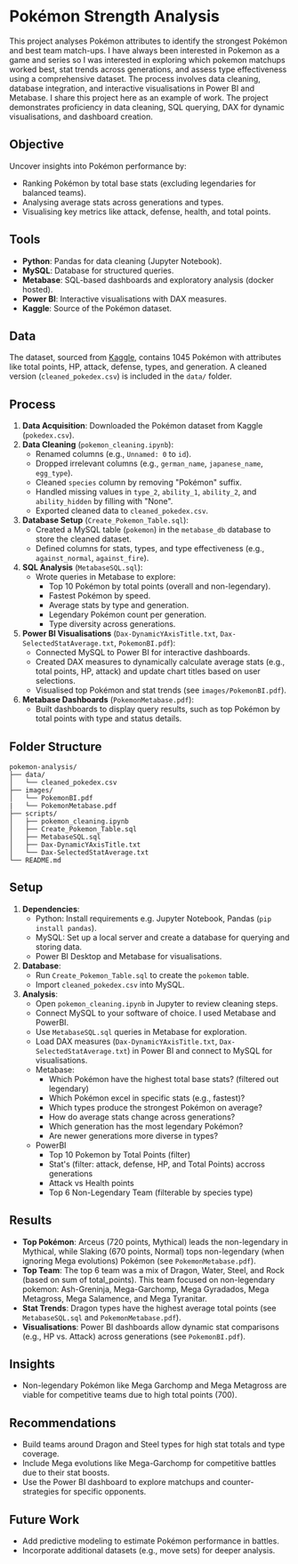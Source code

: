 # Pokémon Strength Analysis

This project analyses Pokémon attributes to identify the strongest Pokémon and best team match-ups. I have always been interested in Pokemon as a game and series so I was interested in exploring which pokemon matchups worked best, stat trends across generations, and assess type effectiveness using a comprehensive dataset. The process involves data cleaning, database integration, and interactive visualisations in Power BI and Metabase. I share this project here as an example of work. The project demonstrates proficiency in data cleaning, SQL querying, DAX for dynamic visualisations, and dashboard creation.

## Objective
Uncover insights into Pokémon performance by:
- Ranking Pokémon by total base stats (excluding legendaries for balanced teams).
- Analysing average stats across generations and types.
- Visualising key metrics like attack, defense, health, and total points.

## Tools
- **Python**: Pandas for data cleaning (Jupyter Notebook).
- **MySQL**: Database for structured queries.
- **Metabase**: SQL-based dashboards and exploratory analysis (docker hosted).
- **Power BI**: Interactive visualisations with DAX measures.
- **Kaggle**: Source of the Pokémon dataset.

## Data
The dataset, sourced from [Kaggle](https://www.kaggle.com/datasets/mariotormo/complete-pokemon-dataset-updated-090420), contains 1045 Pokémon with attributes like total points, HP, attack, defense, types, and generation. A cleaned version (`cleaned_pokedex.csv`) is included in the `data/` folder.

## Process
1. **Data Acquisition**: Downloaded the Pokémon dataset from Kaggle (`pokedex.csv`).
2. **Data Cleaning** (`pokemon_cleaning.ipynb`):
   - Renamed columns (e.g., `Unnamed: 0` to `id`).
   - Dropped irrelevant columns (e.g., `german_name`, `japanese_name`, `egg_type`).
   - Cleaned `species` column by removing "Pokémon" suffix.
   - Handled missing values in `type_2`, `ability_1`, `ability_2`, and `ability_hidden` by filling with "None".
   - Exported cleaned data to `cleaned_pokedex.csv`.
3. **Database Setup** (`Create_Pokemon_Table.sql`):
   - Created a MySQL table (`pokemon`) in the `metabase_db` database to store the cleaned dataset.
   - Defined columns for stats, types, and type effectiveness (e.g., `against_normal`, `against_fire`).
4. **SQL Analysis** (`MetabaseSQL.sql`):
   - Wrote queries in Metabase to explore:
     - Top 10 Pokémon by total points (overall and non-legendary).
     - Fastest Pokémon by speed.
     - Average stats by type and generation.
     - Legendary Pokémon count per generation.
     - Type diversity across generations.
5. **Power BI Visualisations** (`Dax-DynamicYAxisTitle.txt`, `Dax-SelectedStatAverage.txt`, `PokemonBI.pdf`):
   - Connected MySQL to Power BI for interactive dashboards.
   - Created DAX measures to dynamically calculate average stats (e.g., total points, HP, attack) and update chart titles based on user selections.
   - Visualised top Pokémon and stat trends (see `images/PokemonBI.pdf`).
6. **Metabase Dashboards** (`PokemonMetabase.pdf`):
   - Built dashboards to display query results, such as top Pokémon by total points with type and status details.

## Folder Structure
```
pokemon-analysis/
├── data/
│   └── cleaned_pokedex.csv
├── images/
│   └── PokemonBI.pdf
|   └── PokemonMetabase.pdf
├── scripts/
│   ├── pokemon_cleaning.ipynb
│   ├── Create_Pokemon_Table.sql
│   ├── MetabaseSQL.sql
│   ├── Dax-DynamicYAxisTitle.txt
│   └── Dax-SelectedStatAverage.txt
└── README.md
```

## Setup
1. **Dependencies**:
   - Python: Install requirements e.g. Jupyter Notebook, Pandas (`pip install pandas`). 
   - MySQL: Set up a local server and create a database for querying and storing data.
   - Power BI Desktop and Metabase for visualisations.
2. **Database**:
   - Run `Create_Pokemon_Table.sql` to create the `pokemon` table.
   - Import `cleaned_pokedex.csv` into MySQL.
3. **Analysis**:
   - Open `pokemon_cleaning.ipynb` in Jupyter to review cleaning steps.
   - Connect MySQL to your software of choice. I used Metabase and PowerBI.
   - Use `MetabaseSQL.sql` queries in Metabase for exploration.
   - Load DAX measures (`Dax-DynamicYAxisTitle.txt`, `Dax-SelectedStatAverage.txt`) in Power BI and connect to MySQL for visualisations.
   - Metabase:
      - Which Pokémon have the highest total base stats? (filtered out legendary)
      - Which Pokémon excel in specific stats (e.g., fastest)?
      - Which types produce the strongest Pokémon on average?
      - How do average stats change across generations?
      - Which generation has the most legendary Pokémon?
      - Are newer generations more diverse in types?
   - PowerBI
      - Top 10 Pokemon by Total Points (filter)
      - Stat's (filter: attack, defense, HP, and Total Points) accross generations
      - Attack vs Health points
      - Top 6 Non-Legendary Team (filterable by species type)

## Results
- **Top Pokémon**: Arceus (720 points, Mythical) leads the non-legendary in Mythical, while Slaking (670 points, Normal) tops non-legendary (when ignoring Mega evolutions) Pokémon (see `PokemonMetabase.pdf`).
- **Top Team**: The top 6 team was a mix of Dragon, Water, Steel, and Rock (based on sum of total_points). This team focused on non-legendary pokemon: Ash-Greninja, Mega-Garchomp, Mega Gyradados, Mega Metagross, Mega Salamence, and Mega Tyranitar. 
- **Stat Trends**: Dragon types have the highest average total points (see `MetabaseSQL.sql` and `PokemonMetabase.pdf`).
- **Visualisations**: Power BI dashboards allow dynamic stat comparisons (e.g., HP vs. Attack) across generations (see `PokemonBI.pdf`).

## Insights
- Non-legendary Pokémon like Mega Garchomp and Mega Metagross are viable for competitive teams due to high total points (700).

## Recommendations
- Build teams around Dragon and Steel types for high stat totals and type coverage.
- Include Mega evolutions like Mega-Garchomp for competitive battles due to their stat boosts.
- Use the Power BI dashboard to explore matchups and counter-strategies for specific opponents.

## Future Work
- Add predictive modeling to estimate Pokémon performance in battles.
- Incorporate additional datasets (e.g., move sets) for deeper analysis.